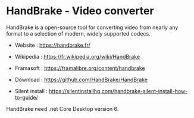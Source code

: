 # HandBrake - Video converter

HandBrake is a open-source tool for converting video from nearly
any format to a selection of modern, widely supported codecs.

* Website : https://handbrake.fr/
* Wikipedia : https://fr.wikipedia.org/wiki/HandBrake
* Framasoft : https://framalibre.org/content/handbrake

* Download : https://github.com/HandBrake/HandBrake
* Silent install : https://silentinstallhq.com/handbrake-silent-install-how-to-guide/

HandBrake need .net Core Desktop version 6.
